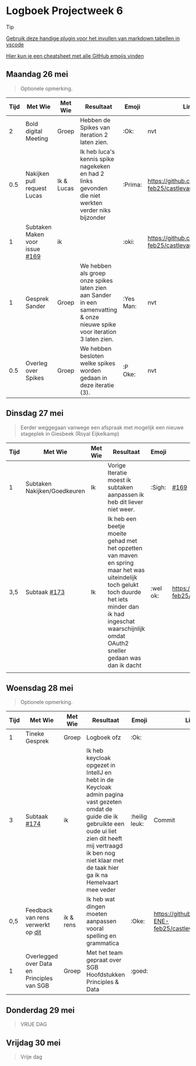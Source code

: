 # Logboek Projectweek 6

> [!TIP]
> [Gebruik deze handige plugin voor het invullen van markdown tabellen in vscode](https://marketplace.visualstudio.com/items?itemName=zaaack.markdown-editor)
>
> [Hier kun je een cheatsheet met alle GitHub emojis vinden](https://github.com/ikatyang/emoji-cheat-sheet/blob/master/README.md)

## Maandag 26 mei

> Optionele opmerking.


| Tijd | Met Wie                                                                                   | Met Wie    | Resultaat                                                                                                                  | Emoji     | Link                                                    |
|:-----|-------------------------------------------------------------------------------------------|------------|----------------------------------------------------------------------------------------------------------------------------|-----------|---------------------------------------------------------|
| 2    | Bold digital Meeting                                                                      | Groep      | Hebben de Spikes van iteration 2 laten zien.                                                                               | :Ok:      | nvt                                                     |
| 0.5  | Nakijken pull request Lucas                                                               | Ik & Lucas | Ik heb luca's kennis spike nagekeken en had 2 links gevonden die niet werkten verder niks bijzonder                        | :Prima:   | https://github.com/AIM-ENE-feb25/castlevania/pull/163   |
| 1    | Subtaken Maken voor issue [#169](https://github.com/AIM-ENE-feb25/castlevania/issues/169) | ik         |                                                                                                                            | :oki:     | https://github.com/AIM-ENE-feb25/castlevania/issues/169 |
| 1    | Gesprek Sander                                                                            | Groep      | We hebben als groep onze spikes laten zien aan Sander in een samenvatting & onze nieuwe spike voor iteration 3 laten zien. | :Yes Man: | nvt                                                     |
| 0.5  | Overleg over Spikes                                                                       | Groep      | We hebben besloten welke spikes worden gedaan in deze iteratie (3).                                                        | :P Oke:   | nvt                                                     |

## Dinsdag 27 mei

> Eerder weggegaan vanwege een afspraak met mogelijk een nieuwe stageplek in Giesbeek (Royal Eijkelkamp)

| Tijd | Met Wie                                                                 | Met Wie | Resultaat                                                                                                                                                                                                              | Emoji    | Link                                                                                         |
|:-----|-------------------------------------------------------------------------|---------|------------------------------------------------------------------------------------------------------------------------------------------------------------------------------------------------------------------------|----------|----------------------------------------------------------------------------------------------|
| 1    | Subtaken Nakijken/Goedkeuren                                            | Ik      | Vorige Iteratie moest ik subtaken aanpassen ik heb dit liever niet weer.                                                                                                                                               | :Sigh:   | [#169](https://github.com/AIM-ENE-feb25/castlevania/issues/169)                              |
| 3,5  | Subtaak [#173](https://github.com/AIM-ENE-feb25/castlevania/issues/173) | Ik      | Ik heb een beetje moeite gehad met het opzetten van maven en spring maar het was uiteindelijk toch gelukt toch duurde het iets minder dan ik had ingeschat waarschijnlijk omdat OAuth2 sneller gedaan was dan ik dacht | :wel ok: | https://github.com/AIM-ENE-feb25/castlevania/commit/ac84d0e92dc4e26ba4a104334ec261984d2cc923 |
|      |                                                                         |         |                                                                                                                                                                                                                        |          |                                                                                              |

## Woensdag 28 mei

> Optionele opmerking.

| Tijd | Met Wie                                                                                    | Met Wie   | Resultaat                                                                                                                                                                                                                              | Emoji         | Link                                                  |
|:-----|--------------------------------------------------------------------------------------------|-----------|----------------------------------------------------------------------------------------------------------------------------------------------------------------------------------------------------------------------------------------|---------------|-------------------------------------------------------|
| 1    | Tineke Gesprek                                                                             | Groep     | Logboek ofz                                                                                                                                                                                                                            | :Ok:          |                                                       |
| 3    | Subtaak [#174](https://github.com/AIM-ENE-feb25/castlevania/issues/174)                    | ik        | Ik heb keycloak opgezet in IntelIJ en hebt in de Keycloak admin pagina vast gezeten omdat de guide die ik gebruikte een oude ui liet zien dit heeft mij vertraagd ik ben nog niet klaar met de taak hier ga ik na Hemelvaart mee veder | :heilig leuk: | Commit                                                |
| 0,5  | Feedback van rens verwerkt op [dit](https://github.com/AIM-ENE-feb25/castlevania/pull/164) | ik & rens | Ik heb wat dingen moeten aanpassen vooral spelling en grammatica                                                                                                                                                                       | :Oke:         | https://github.com/AIM-ENE-feb25/castlevania/pull/164 |
| 1    | Overlegged over Data en Principles van SGB                                                 | Groep     | Met het team gepraat over SGB Hoofdstukken Principles & Data                                                                                                                                                                           | :goed:        |                                                       |

## Donderdag 29 mei

> VRIJE DAG

## Vrijdag 30 mei

> Vrije dag